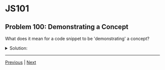 # JS101
## Problem 100: Demonstrating a Concept

What does it mean for a code snippet to be 'demonstrating' a concept?

<details>
<summary>Solution:</summary>

A code snippet "demonstrates" a concept when it shows how that concept works in practice through executable code. The snippet should clearly illustrate the concept's behavior, making it possible to understand the concept by examining the code and its output.

**Key characteristics of a snippet that demonstrates a concept:**

1. **Shows the concept in action** - The code exhibits the behavior associated with the concept
2. **Produces observable results** - You can see the concept's effects through output or program behavior
3. **Is minimal and focused** - Doesn't include unnecessary complexity that obscures the concept
4. **Can be explained using the concept** - The concept is the best or primary explanation for what's happening

**Example - Demonstrating variable shadowing:**

```js
let name = 'Outer';

function test() {
  let name = 'Inner';  // Shadows outer variable
  console.log(name);   // 'Inner'
}

test();
console.log(name);  // 'Outer'
```

This demonstrates shadowing because:
- It shows a local variable hiding an outer one
- The output reveals the shadowing behavior
- Shadowing is the primary concept needed to explain why we see 'Inner' then 'Outer'

**What it doesn't mean:**

A snippet doesn't demonstrate a concept just because that concept exists somewhere in the code. For example:

```js
let x = 5;
console.log(x);
```

This uses variables, but it doesn't really "demonstrate" anything about variables because there's nothing interesting or educational happening. It's just basic usage without showcasing any particular concept or behavior.

</details>

---

[Previous](099.md) | [Next](101.md)

